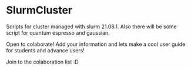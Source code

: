 # SlurmCluster
Scripts for cluster managed with slurm 21.08.1. Also there will be some script for quantum espresso and gaussian.

Open to colaborate!
Add your information and lets make a cool user guide for students and advance users!

Join to the colaboration list :D
